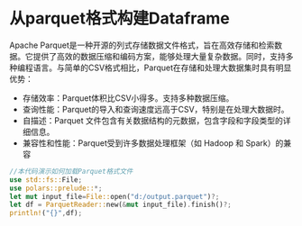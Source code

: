 # 从parquet格式构建Dataframe

Apache Parquet是一种开源的列式存储数据文件格式，旨在高效存储和检索数据。它提供了高效的数据压缩和编码方案，能够处理大量复杂数据。同时，支持多种编程语言。与简单的CSV格式相比，Parquet在存储和处理大数据集时具有明显优势：

- 存储效率：Parquet体积比CSV小得多。支持多种数据压缩。
- 查询性能：Parquet的导入和查询速度远高于CSV，特别是在处理大数据时。
- 自描述：Parquet 文件包含有关数据结构的元数据，包含字段和字段类型的详细信息。
- 兼容性和性能：Parquet受到许多数据处理框架（如 Hadoop 和 Spark）的兼容

```rust
//本代码演示如何加载Parquet格式文件
use std::fs::File;
use polars::prelude::*;
let mut input_file=File::open("d:/output.parquet")?;
let df = ParquetReader::new(&mut input_file).finish()?;
println!("{}",df);
```
